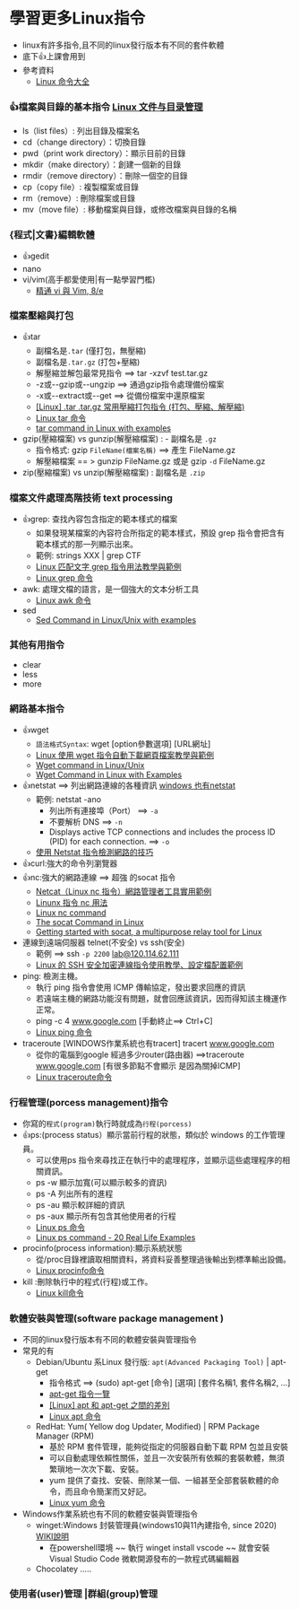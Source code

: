 # 學習更多Linux指令
- linux有許多指令,且不同的linux發行版本有不同的套件軟體
- 底下👍上課會用到
- 參考資料
  - [Linux 命令大全](https://www.runoob.com/linux/linux-command-manual.html)

###  👍檔案與目錄的基本指令 [Linux 文件与目录管理](https://www.runoob.com/linux/linux-file-content-manage.html)
- ls（list files）: 列出目錄及檔案名
- cd（change directory）：切換目錄
- pwd（print work directory）：顯示目前的目錄
- mkdir（make directory）：創建一個新的目錄
- rmdir（remove directory）：刪除一個空的目錄
- cp（copy file）: 複製檔案或目錄
- rm（remove）: 刪除檔案或目錄
- mv（move file）: 移動檔案與目錄，或修改檔案與目錄的名稱


### {程式|文書}編輯軟體
- 👍gedit
- nano
- vi/vim(高手都愛使用|有一點學習門檻)
  - [精通 vi 與 Vim, 8/e](https://www.tenlong.com.tw/products/9786263243545?list_name=srh)

### 檔案壓縮與打包
- 👍tar 
  - 副檔名是`.tar` (僅打包，無壓縮)
  - 副檔名是`.tar.gz` (打包+壓縮)
  - 解壓縮並解包最常見指令 ==>  tar -xzvf test.tar.gz
  - -z或--gzip或--ungzip ==> 通過gzip指令處理備份檔案
  - -x或--extract或--get ==> 從備份檔案中還原檔案
  - [[Linux] .tar .tar.gz 常用壓縮打包指令 (打包、壓縮、解壓縮)](https://richarlin.tw/blog/linux-tar/)
  - [Linux tar 命令](https://www.runoob.com/linux/linux-comm-tar.html)
  - [tar command in Linux with examples](https://www.geeksforgeeks.org/tar-command-linux-examples/)
- gzip(壓縮檔案) vs gunzip(解壓縮檔案) :  - 副檔名是 `.gz` 
  - 指令格式: gzip `FileName(檔案名稱)` ==> 產生 FileName.gz
  - 解壓縮檔案 == > gunzip FileName.gz 或是  gzip `-d` FileName.gz
- zip(壓縮檔案) vs  unzip(解壓縮檔案) : 副檔名是 `.zip` 

### 檔案文件處理高階技術 text processing 
- 👍grep: 查找內容包含指定的範本樣式的檔案
  - 如果發現某檔案的內容符合所指定的範本樣式，預設 grep 指令會把含有範本樣式的那一列顯示出來。
  - 範例: strings XXX | grep CTF
  - [Linux 匹配文字 grep 指令用法教學與範例](https://blog.gtwang.org/linux/linux-grep-command-tutorial-examples/)
  - [Linux grep 命令](https://www.runoob.com/linux/linux-comm-grep.html)
- awk: 處理文檔的語言，是一個強大的文本分析工具
  - [Linux awk 命令](https://www.runoob.com/linux/linux-comm-awk.html) 
- sed
  - [Sed Command in Linux/Unix with examples](https://www.geeksforgeeks.org/sed-command-in-linux-unix-with-examples/?ref=leftbar-rightbar) 


### 其他有用指令
- clear
- less
- more

### 網路基本指令
- 👍wget
  - `語法格式Syntax`: wget [option參數選項] [URL網址]
  - [Linux 使用 wget 指令自動下載網頁檔案教學與範例](https://blog.gtwang.org/linux/linux-wget-command-download-web-pages-and-files-tutorial-examples/) 
  - [Wget command in Linux/Unix](https://www.geeksforgeeks.org/wget-command-in-linux-unix/)
  - [Wget Command in Linux with Examples](https://linuxize.com/post/wget-command-examples/)
- 👍netstat ==> 列出網路連線的各種資訊  [windows 也有netstat](https://learn.microsoft.com/en-us/windows-server/administration/windows-commands/netstat)
  - 範例: netstat -ano
    - 列出所有連接埠（Port） ==> `-a`
    - 不要解析 DNS ==> `-n`
    - Displays active TCP connections and includes the process ID (PID) for each connection. ==> `-o`
  - [使用 Netstat 指令檢測網路的技巧](https://blog.gtwang.org/linux/linux-netstat-command-examples/) 
- 👍curl:強大的命令列瀏覽器
- 👍nc:強大的網路連線  ==> 超強 的socat 指令
  - [Netcat（Linux nc 指令）網路管理者工具實用範例](https://blog.gtwang.org/linux/linux-utility-netcat-examples/) 
  - [Linunx 指令 nc 用法](https://myapollo.com.tw/zh-tw/linux-command-nc/)
  - [Linux nc command](https://www.computerhope.com/unix/nc.htm)
  - [The socat Command in Linux](https://www.baeldung.com/linux/socat-command#:~:text=Socat%20is%20a%20flexible%2C%20multi,%2C%20TCP%2C%20or%20standard%20input.)
  - [Getting started with socat, a multipurpose relay tool for Linux](https://www.redhat.com/sysadmin/getting-started-socat)
- 連線到遠端伺服器 telnet(不安全)  vs ssh(安全)
  - 範例 ==> ssh `-p 2200` lab@120.114.62.111 
  - [Linux 的 SSH 安全加密連線指令使用教學、設定檔配置範例](https://blog.gtwang.org/linux/ssh-command-tutorial-and-script-examples/) 
- ping: 檢測主機。
  - 執行 ping 指令會使用 ICMP 傳輸協定，發出要求回應的資訊
  - 若遠端主機的網路功能沒有問題，就會回應該資訊，因而得知該主機運作正常。
  - ping -c 4 www.google.com   [手動終止==> Ctrl+C]
  - [Linux ping 命令](https://www.runoob.com/linux/linux-comm-ping.html)
- traceroute   [WINDOWS作業系統也有tracert] tracert www.google.com
  - 從你的電腦到google 經過多少router(路由器) ==>traceroute www.google.com [有很多節點不會顯示 是因為關掉ICMP] 
  - [Linux traceroute命令](https://www.runoob.com/linux/linux-comm-traceroute.html)

### 行程管理(porcess management)指令
- 你寫的`程式(program)`執行時就成為`行程(porcess)`
- 👍ps:(process status）顯示當前行程的狀態，類似於 windows 的工作管理員。
  - 可以使用ps 指令來尋找正在執行中的處理程序，並顯示這些處理程序的相關資訊。
  - ps -w 顯示加寬(可以顯示較多的資訊)
  - ps -A 列出所有的進程
  - ps -au 顯示較詳細的資訊
  - ps -aux 顯示所有包含其他使用者的行程
  - [Linux ps 命令](https://www.runoob.com/linux/linux-comm-ps.html)
  - [Linux ps command - 20 Real Life Examples](https://www.digitalocean.com/community/tutorials/linux-ps-command)
- procinfo(process information):顯示系統狀態
  - 從/proc目錄裡讀取相關資料，將資料妥善整理過後輸出到標準輸出設備。
  - [Linux procinfo命令](https://www.runoob.com/linux/linux-comm-procinfo.html) 
- kill :刪除執行中的程式(行程)或工作。
  - [Linux kill命令](https://www.runoob.com/linux/linux-comm-kill.html) 

### 軟體安裝與管理(software package management )
- 不同的linux發行版本有不同的軟體安裝與管理指令
- 常見的有
  - Debian/Ubuntu 系Linux 發行版: `apt(Advanced Packaging Tool)` | apt-get
    - 指令格式 ==>  (sudo) apt-get [命令] [選項] [套件名稱1, 套件名稱2, …]
    - [apt-get 指令一覽](https://b9532026.wordpress.com/2010/03/30/apt-get-%E6%8C%87%E4%BB%A4%E4%B8%80%E8%A6%BD-2/)
    - [[Linux] apt 和 apt-get 之間的差別](https://clay-atlas.com/blog/2021/12/03/linux-apt-get-difference/)
    - [Linux apt 命令](https://www.runoob.com/linux/linux-comm-apt.html)
  - RedHat: Yum( Yellow dog Updater, Modified) | RPM Package Manager (RPM)
    - 基於 RPM 套件管理，能夠從指定的伺服器自動下載 RPM 包並且安裝
    - 可以自動處理依賴性關係，並且一次安裝所有依賴的套裝軟體，無須繁瑣地一次次下載、安裝。
    - yum 提供了查找、安裝、刪除某一個、一組甚至全部套裝軟體的命令，而且命令簡潔而又好記。
    - [Linux yum 命令](https://www.runoob.com/linux/linux-yum.html)
- Windows作業系統也有不同的軟體安裝與管理指令
  - winget:Windows 封裝管理員(windows10與11內建指令, since 2020) [WIKI說明](https://en.wikipedia.org/wiki/Windows_Package_Manager)
    - 在powershell環境 ~~ 執行 winget install vscode ~~ 就會安裝 Visual Studio Code 微軟開源發布的一款程式碼編輯器
  - Chocolatey .....

### 使用者(user)管理 |群組(group)管理

